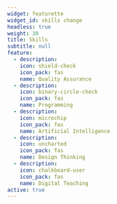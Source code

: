```yaml
---
widget: featurette
widget_id: skills change
headless: true
weight: 30
title: Skills
subtitle: null
feature:
  - description: 
    icon: shield-check
    icon_pack: fas
    name: Quality Assurance
  - description: 
    icon: binary-circle-check
    icon_pack: fas
    name: Programming
  - description:
    icon: microchip
    icon_pack: fas
    name: Artificial Intelligence
  - description:
    icon: uncharted
    icon_pack: fas
    name: Design Thinking
  - description:
    icon: chalkboard-user
    icon_pack: fas
    name: Digital Teaching   
active: true
---
```

<!-- feature:
  - description: 40%
    icon: r-project
    icon_pack: fab
    name: R
  - description: 70%
    icon: r-project
    icon_pack: fab
    name: Python
  - description: 90%
    icon: chart-line
    icon_pack: fas
    name: Digital Teaching
  - description: 10%
    icon: camera-retro
    icon_pack: fas
    name: Content curation
  - description: 10%
    icon: camera-retro
    icon_pack: fas
    name: Content curation -->
